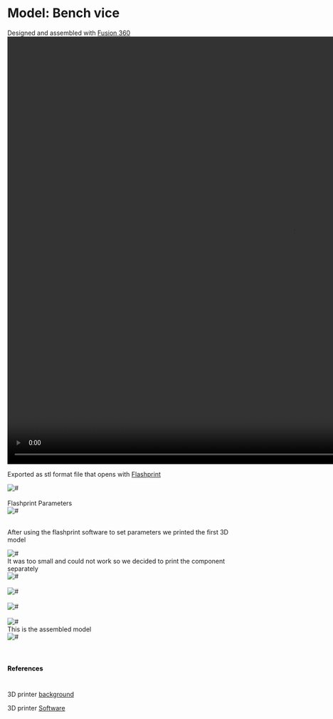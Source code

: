 <!-- Assessment/cadass.md -->


# Model: Bench vice
Designed and assembled with [Fusion 360](https://www.autodesk.com/products/fusion-360/free-trial)
<br>
 <video width="1280" height="960" controls>
  <source src="images/AutodeskFusion.mp4" id="video/AutodeskFusion.mp4"> loop autoplay muted</video>
<br>

Exported as stl format file that opens with [Flashprint](https://www.sz3dp.com/download-center?category=12)
<br>
<div class="loader"><img src="images/flashprint.png" alt="#" /></div>
<br>Flashprint Parameters

<div class="loader"><img src="images/flash.png" alt="#" /></div>

<br>After using the flashprint software to set parameters we printed the first 3D model
<br>
<div class="loader"><img src="images/1stmodel.jpg" alt="#" /></div>
It was too small and could not work so we decided to print the component separately
<br>
<div class="loader"><img src="images/base.jpg" alt="#" /></div>
<br>
<div class="loader"><img src="images/jaw.jpg" alt="#" /></div>
<br>
<div class="loader"><img src="images/screw.jpg" alt="#" /></div>
<br>
<div class="loader"><img src="images/3pieces.jpg" alt="#" /></div>
This is the assembled model
<br>
<div class="loader"><img src="images/assembled.jpg" alt="#" /></div>
<br><br>
<h1 style="font-size:1.5vw"><span style="color:black">References</span></h1>
<br>

3D printer [background](https://www.nexmaker.com/doc/3_3dprinter/1.3Dprintingbackground.html)
<br>

3D printer [Software](https://www.flashforge.com/download-center)

